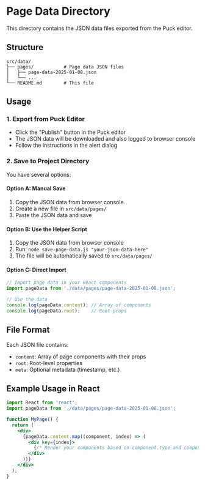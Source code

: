 # Page Data Directory

This directory contains the JSON data files exported from the Puck editor.

## Structure

```
src/data/
├── pages/           # Page data JSON files
│   ├── page-data-2025-01-08.json
│   └── ...
└── README.md        # This file
```

## Usage

### 1. Export from Puck Editor
- Click the "Publish" button in the Puck editor
- The JSON data will be downloaded and also logged to browser console
- Follow the instructions in the alert dialog

### 2. Save to Project Directory
You have several options:

#### Option A: Manual Save
1. Copy the JSON data from browser console
2. Create a new file in `src/data/pages/`
3. Paste the JSON data and save

#### Option B: Use the Helper Script
1. Copy the JSON data from browser console
2. Run: `node save-page-data.js "your-json-data-here"`
3. The file will be automatically saved to `src/data/pages/`

#### Option C: Direct Import
```javascript
// Import page data in your React components
import pageData from './data/pages/page-data-2025-01-08.json';

// Use the data
console.log(pageData.content); // Array of components
console.log(pageData.root);    // Root props
```

## File Format

Each JSON file contains:
- `content`: Array of page components with their props
- `root`: Root-level properties
- `meta`: Optional metadata (timestamp, etc.)

## Example Usage in React

```jsx
import React from 'react';
import pageData from './data/pages/page-data-2025-01-08.json';

function MyPage() {
  return (
    <div>
      {pageData.content.map((component, index) => (
        <div key={index}>
          {/* Render your components based on component.type and component.props */}
        </div>
      ))}
    </div>
  );
}
```
